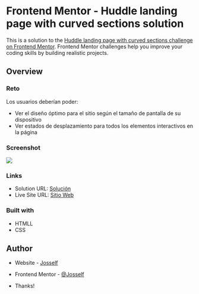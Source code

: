 # Frontend Mentor - Huddle landing page with curved sections solution

This is a solution to the [Huddle landing page with curved sections challenge on Frontend Mentor](https://www.frontendmentor.io/challenges/huddle-landing-page-with-curved-sections-5ca5ecd01e82137ec91a50f2). Frontend Mentor challenges help you improve your coding skills by building realistic projects. 

## Overview

### Reto

Los usuarios deberían poder:

- Ver el diseño óptimo para el sitio según el tamaño de pantalla de su dispositivo
- Ver estados de desplazamiento para todos los elementos interactivos en la página

### Screenshot

![](./screenshot.jpg)

### Links

- Solution URL: [Solución](https://github.com/Josself/Landing-Page)
- Live Site URL: [Sitio Web](https://landing-page-josselfdev.surge.sh/)

### Built with

- HTMLL
- CSS

## Author

- Website - [Josself](https://josselfdev.surge.sh)
- Frontend Mentor - [@Josself](https://www.frontendmentor.io/profile/Josself)

- Thanks!
